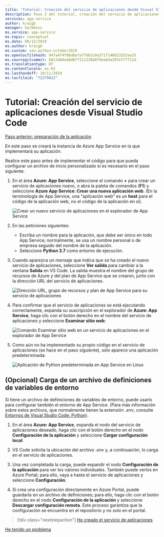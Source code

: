 ```yaml
---
title: 'Tutorial: Creación del servicio de aplicaciones desde Visual Studio Code'
description: Paso 3 del tutorial, creación del servicio de aplicaciones en la extensión para VS Code.
services: app-service
author: kraigb
manager: barbkess
ms.service: app-service
ms.topic: conceptual
ms.date: 09/12/2019
ms.author: kraigb
ms.custom: seo-python-october2019
ms.openlocfilehash: 947a474f9bd6efa7fdb3c0a371f140623252aa25
ms.sourcegitcommit: 6012460ad8d6ff112226b8f9ea6da397ef77712d
ms.translationtype: HT
ms.contentlocale: es-ES
ms.lasthandoff: 10/11/2019
ms.locfileid: "72279022"
---
```

# <a name="tutorial-create-the-app-service-from-visual-studio-code"></a>Tutorial: Creación del servicio de aplicaciones desde Visual Studio Code

[Paso anterior: preparación de la aplicación](tutorial-deploy-app-service-on-linux-02.md)

En este paso se creará la instancia de Azure App Service en la que implementará su aplicación.

Realice este paso antes de implementar el código para que pueda configurar un archivo de inicio personalizado si es necesario en el paso siguiente.

1. En el área **Azure: App Service**, seleccione el comando **+** para crear un servicio de aplicaciones nuevo, o abra la paleta de comandos (**F1**) y seleccione **Azure App Service: Crear una nueva aplicación web**. (En la terminología de App Service, una "aplicación web" es un **host** para el código de la aplicación web, no el código de la aplicación en sí).

    ![Crear un nuevo servicio de aplicaciones en el explorador de App Service](media/deploy-azure/create-new-app-service-in-app-service-explorer.png)

1. En las peticiones siguientes:

    - Escriba un nombre para la aplicación, que debe ser único en todo App Service; normalmente, se usa un nombre personal o de empresa seguido del nombre de la aplicación.
    - Seleccione **Python 3.7** como entorno de ejecución.

1. Cuando aparezca un mensaje que indica que se ha creado el nuevo servicio de aplicaciones, seleccione **Ver salida** para cambiar a la ventana **Salida** en VS Code. La salida muestra el nombre del grupo de recursos de Azure y del plan de App Service que se crearon, junto con la dirección URL del servicio de aplicaciones.

    ![Dirección URL, grupo de recursos y plan de App Service para su servicio de aplicaciones](media/deploy-azure/url-for-your-new-app-service-and-resource-group-and-plan.png)

1. Para confirmar que el servicio de aplicaciones se está ejecutando correctamente, expanda su suscripción en el explorador de **Azure: App Service**, haga clic con el botón derecho en el nombre del servicio de aplicaciones y seleccione **Examinar sitio web**:

    ![Comando Examinar sitio web en un servicio de aplicaciones en el explorador de App Service](media/deploy-azure/select-command-to-browse-website-in-app-service.png)

1. Como aún no ha implementado su propio código en el servicio de aplicaciones (se hace en el paso siguiente), solo aparece una aplicación predeterminada:

    ![Aplicación de Python predeterminada en App Service en Linux](media/deploy-azure/default-python-app-on-app-service-on-linux.png)

## <a name="optional-upload-an-environment-variable-definitions-file"></a>(Opcional) Carga de un archivo de definiciones de variables de entorno

Si tiene un archivo de definiciones de variables de entorno, puede usarlo para configurar también el entorno de App Service. (Para más información sobre estos archivos, que normalmente tienen la extensión *.env*, consulte [Entornos de Visual Studio Code: Python](https://code.visualstudio.com/docs/python/environments#environment-variable-definitions-file)).

1. En el área **Azure: App Service**, expanda el nodo del servicio de aplicaciones deseado, haga clic con el botón derecho en el nodo **Configuración de la aplicación** y seleccione **Cargar configuración local**.

1. VS Code solicita la ubicación del archivo *.env* y, a continuación, lo carga en el servicio de aplicaciones.

1. Una vez completada la carga, puede expandir el nodo **Configuración de la aplicación** para ver los valores individuales. También puede verlos en Azure Portal; para ello, vaya a hasta el servicio de aplicaciones y seleccione **Configuración**.

1. Si crea una configuración directamente en Azure Portal, puede guardarla en un archivo de definiciones; para ello, haga clic con el botón derecho en el nodo **Configuración de la aplicación** y seleccione **Descargar configuración remota**. Este proceso garantiza que la configuración se encuentra en el repositorio y no solo en el portal.

> [!div class="nextstepaction"]
> [He creado el servicio de aplicaciones](tutorial-deploy-app-service-on-linux-04.md)

[He tenido un problema](https://www.research.net/r/PWZWZ52?tutorial=vscode-appservice-python&step=03-create-app-service)
